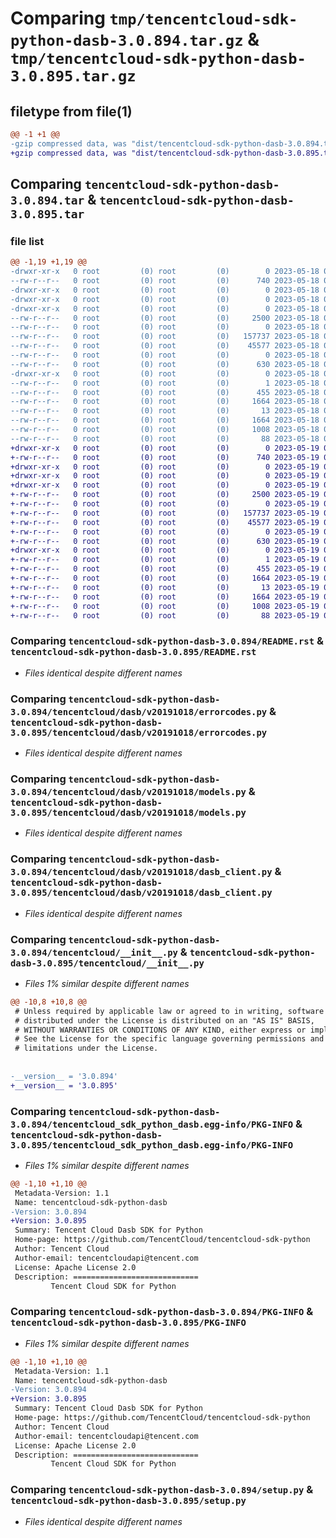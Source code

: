 # Comparing `tmp/tencentcloud-sdk-python-dasb-3.0.894.tar.gz` & `tmp/tencentcloud-sdk-python-dasb-3.0.895.tar.gz`

## filetype from file(1)

```diff
@@ -1 +1 @@
-gzip compressed data, was "dist/tencentcloud-sdk-python-dasb-3.0.894.tar", last modified: Thu May 18 00:23:22 2023, max compression
+gzip compressed data, was "dist/tencentcloud-sdk-python-dasb-3.0.895.tar", last modified: Fri May 19 02:48:24 2023, max compression
```

## Comparing `tencentcloud-sdk-python-dasb-3.0.894.tar` & `tencentcloud-sdk-python-dasb-3.0.895.tar`

### file list

```diff
@@ -1,19 +1,19 @@
-drwxr-xr-x   0 root         (0) root         (0)        0 2023-05-18 00:23:22.000000 tencentcloud-sdk-python-dasb-3.0.894/
--rw-r--r--   0 root         (0) root         (0)      740 2023-05-18 00:23:21.000000 tencentcloud-sdk-python-dasb-3.0.894/README.rst
-drwxr-xr-x   0 root         (0) root         (0)        0 2023-05-18 00:23:22.000000 tencentcloud-sdk-python-dasb-3.0.894/tencentcloud/
-drwxr-xr-x   0 root         (0) root         (0)        0 2023-05-18 00:23:22.000000 tencentcloud-sdk-python-dasb-3.0.894/tencentcloud/dasb/
-drwxr-xr-x   0 root         (0) root         (0)        0 2023-05-18 00:23:22.000000 tencentcloud-sdk-python-dasb-3.0.894/tencentcloud/dasb/v20191018/
--rw-r--r--   0 root         (0) root         (0)     2500 2023-05-18 00:23:21.000000 tencentcloud-sdk-python-dasb-3.0.894/tencentcloud/dasb/v20191018/errorcodes.py
--rw-r--r--   0 root         (0) root         (0)        0 2023-05-18 00:23:21.000000 tencentcloud-sdk-python-dasb-3.0.894/tencentcloud/dasb/v20191018/__init__.py
--rw-r--r--   0 root         (0) root         (0)   157737 2023-05-18 00:23:21.000000 tencentcloud-sdk-python-dasb-3.0.894/tencentcloud/dasb/v20191018/models.py
--rw-r--r--   0 root         (0) root         (0)    45577 2023-05-18 00:23:21.000000 tencentcloud-sdk-python-dasb-3.0.894/tencentcloud/dasb/v20191018/dasb_client.py
--rw-r--r--   0 root         (0) root         (0)        0 2023-05-18 00:23:21.000000 tencentcloud-sdk-python-dasb-3.0.894/tencentcloud/dasb/__init__.py
--rw-r--r--   0 root         (0) root         (0)      630 2023-05-18 00:23:21.000000 tencentcloud-sdk-python-dasb-3.0.894/tencentcloud/__init__.py
-drwxr-xr-x   0 root         (0) root         (0)        0 2023-05-18 00:23:22.000000 tencentcloud-sdk-python-dasb-3.0.894/tencentcloud_sdk_python_dasb.egg-info/
--rw-r--r--   0 root         (0) root         (0)        1 2023-05-18 00:23:22.000000 tencentcloud-sdk-python-dasb-3.0.894/tencentcloud_sdk_python_dasb.egg-info/dependency_links.txt
--rw-r--r--   0 root         (0) root         (0)      455 2023-05-18 00:23:22.000000 tencentcloud-sdk-python-dasb-3.0.894/tencentcloud_sdk_python_dasb.egg-info/SOURCES.txt
--rw-r--r--   0 root         (0) root         (0)     1664 2023-05-18 00:23:22.000000 tencentcloud-sdk-python-dasb-3.0.894/tencentcloud_sdk_python_dasb.egg-info/PKG-INFO
--rw-r--r--   0 root         (0) root         (0)       13 2023-05-18 00:23:22.000000 tencentcloud-sdk-python-dasb-3.0.894/tencentcloud_sdk_python_dasb.egg-info/top_level.txt
--rw-r--r--   0 root         (0) root         (0)     1664 2023-05-18 00:23:22.000000 tencentcloud-sdk-python-dasb-3.0.894/PKG-INFO
--rw-r--r--   0 root         (0) root         (0)     1008 2023-05-18 00:23:21.000000 tencentcloud-sdk-python-dasb-3.0.894/setup.py
--rw-r--r--   0 root         (0) root         (0)       88 2023-05-18 00:23:22.000000 tencentcloud-sdk-python-dasb-3.0.894/setup.cfg
+drwxr-xr-x   0 root         (0) root         (0)        0 2023-05-19 02:48:24.000000 tencentcloud-sdk-python-dasb-3.0.895/
+-rw-r--r--   0 root         (0) root         (0)      740 2023-05-19 02:48:24.000000 tencentcloud-sdk-python-dasb-3.0.895/README.rst
+drwxr-xr-x   0 root         (0) root         (0)        0 2023-05-19 02:48:24.000000 tencentcloud-sdk-python-dasb-3.0.895/tencentcloud/
+drwxr-xr-x   0 root         (0) root         (0)        0 2023-05-19 02:48:24.000000 tencentcloud-sdk-python-dasb-3.0.895/tencentcloud/dasb/
+drwxr-xr-x   0 root         (0) root         (0)        0 2023-05-19 02:48:24.000000 tencentcloud-sdk-python-dasb-3.0.895/tencentcloud/dasb/v20191018/
+-rw-r--r--   0 root         (0) root         (0)     2500 2023-05-19 02:48:24.000000 tencentcloud-sdk-python-dasb-3.0.895/tencentcloud/dasb/v20191018/errorcodes.py
+-rw-r--r--   0 root         (0) root         (0)        0 2023-05-19 02:48:24.000000 tencentcloud-sdk-python-dasb-3.0.895/tencentcloud/dasb/v20191018/__init__.py
+-rw-r--r--   0 root         (0) root         (0)   157737 2023-05-19 02:48:24.000000 tencentcloud-sdk-python-dasb-3.0.895/tencentcloud/dasb/v20191018/models.py
+-rw-r--r--   0 root         (0) root         (0)    45577 2023-05-19 02:48:24.000000 tencentcloud-sdk-python-dasb-3.0.895/tencentcloud/dasb/v20191018/dasb_client.py
+-rw-r--r--   0 root         (0) root         (0)        0 2023-05-19 02:48:24.000000 tencentcloud-sdk-python-dasb-3.0.895/tencentcloud/dasb/__init__.py
+-rw-r--r--   0 root         (0) root         (0)      630 2023-05-19 02:48:24.000000 tencentcloud-sdk-python-dasb-3.0.895/tencentcloud/__init__.py
+drwxr-xr-x   0 root         (0) root         (0)        0 2023-05-19 02:48:24.000000 tencentcloud-sdk-python-dasb-3.0.895/tencentcloud_sdk_python_dasb.egg-info/
+-rw-r--r--   0 root         (0) root         (0)        1 2023-05-19 02:48:24.000000 tencentcloud-sdk-python-dasb-3.0.895/tencentcloud_sdk_python_dasb.egg-info/dependency_links.txt
+-rw-r--r--   0 root         (0) root         (0)      455 2023-05-19 02:48:24.000000 tencentcloud-sdk-python-dasb-3.0.895/tencentcloud_sdk_python_dasb.egg-info/SOURCES.txt
+-rw-r--r--   0 root         (0) root         (0)     1664 2023-05-19 02:48:24.000000 tencentcloud-sdk-python-dasb-3.0.895/tencentcloud_sdk_python_dasb.egg-info/PKG-INFO
+-rw-r--r--   0 root         (0) root         (0)       13 2023-05-19 02:48:24.000000 tencentcloud-sdk-python-dasb-3.0.895/tencentcloud_sdk_python_dasb.egg-info/top_level.txt
+-rw-r--r--   0 root         (0) root         (0)     1664 2023-05-19 02:48:24.000000 tencentcloud-sdk-python-dasb-3.0.895/PKG-INFO
+-rw-r--r--   0 root         (0) root         (0)     1008 2023-05-19 02:48:24.000000 tencentcloud-sdk-python-dasb-3.0.895/setup.py
+-rw-r--r--   0 root         (0) root         (0)       88 2023-05-19 02:48:24.000000 tencentcloud-sdk-python-dasb-3.0.895/setup.cfg
```

### Comparing `tencentcloud-sdk-python-dasb-3.0.894/README.rst` & `tencentcloud-sdk-python-dasb-3.0.895/README.rst`

 * *Files identical despite different names*

### Comparing `tencentcloud-sdk-python-dasb-3.0.894/tencentcloud/dasb/v20191018/errorcodes.py` & `tencentcloud-sdk-python-dasb-3.0.895/tencentcloud/dasb/v20191018/errorcodes.py`

 * *Files identical despite different names*

### Comparing `tencentcloud-sdk-python-dasb-3.0.894/tencentcloud/dasb/v20191018/models.py` & `tencentcloud-sdk-python-dasb-3.0.895/tencentcloud/dasb/v20191018/models.py`

 * *Files identical despite different names*

### Comparing `tencentcloud-sdk-python-dasb-3.0.894/tencentcloud/dasb/v20191018/dasb_client.py` & `tencentcloud-sdk-python-dasb-3.0.895/tencentcloud/dasb/v20191018/dasb_client.py`

 * *Files identical despite different names*

### Comparing `tencentcloud-sdk-python-dasb-3.0.894/tencentcloud/__init__.py` & `tencentcloud-sdk-python-dasb-3.0.895/tencentcloud/__init__.py`

 * *Files 1% similar despite different names*

```diff
@@ -10,8 +10,8 @@
 # Unless required by applicable law or agreed to in writing, software
 # distributed under the License is distributed on an "AS IS" BASIS,
 # WITHOUT WARRANTIES OR CONDITIONS OF ANY KIND, either express or implied.
 # See the License for the specific language governing permissions and
 # limitations under the License.
 
 
-__version__ = '3.0.894'
+__version__ = '3.0.895'
```

### Comparing `tencentcloud-sdk-python-dasb-3.0.894/tencentcloud_sdk_python_dasb.egg-info/PKG-INFO` & `tencentcloud-sdk-python-dasb-3.0.895/tencentcloud_sdk_python_dasb.egg-info/PKG-INFO`

 * *Files 1% similar despite different names*

```diff
@@ -1,10 +1,10 @@
 Metadata-Version: 1.1
 Name: tencentcloud-sdk-python-dasb
-Version: 3.0.894
+Version: 3.0.895
 Summary: Tencent Cloud Dasb SDK for Python
 Home-page: https://github.com/TencentCloud/tencentcloud-sdk-python
 Author: Tencent Cloud
 Author-email: tencentcloudapi@tencent.com
 License: Apache License 2.0
 Description: ============================
         Tencent Cloud SDK for Python
```

### Comparing `tencentcloud-sdk-python-dasb-3.0.894/PKG-INFO` & `tencentcloud-sdk-python-dasb-3.0.895/PKG-INFO`

 * *Files 1% similar despite different names*

```diff
@@ -1,10 +1,10 @@
 Metadata-Version: 1.1
 Name: tencentcloud-sdk-python-dasb
-Version: 3.0.894
+Version: 3.0.895
 Summary: Tencent Cloud Dasb SDK for Python
 Home-page: https://github.com/TencentCloud/tencentcloud-sdk-python
 Author: Tencent Cloud
 Author-email: tencentcloudapi@tencent.com
 License: Apache License 2.0
 Description: ============================
         Tencent Cloud SDK for Python
```

### Comparing `tencentcloud-sdk-python-dasb-3.0.894/setup.py` & `tencentcloud-sdk-python-dasb-3.0.895/setup.py`

 * *Files identical despite different names*

